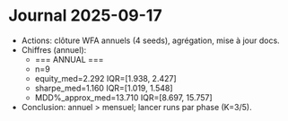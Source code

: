 # Journal 2025-09-17

- Actions: clôture WFA annuels (4 seeds), agrégation, mise à jour docs.
- Chiffres (annuel):
  - === ANNUAL ===
  - n=9
  - equity_med=2.292  IQR=[1.938, 2.427]
  - sharpe_med=1.160  IQR=[1.019, 1.548]
  - MDD%_approx_med=13.710  IQR=[8.697, 15.757]
- Conclusion: annuel > mensuel; lancer runs par phase (K=3/5).
